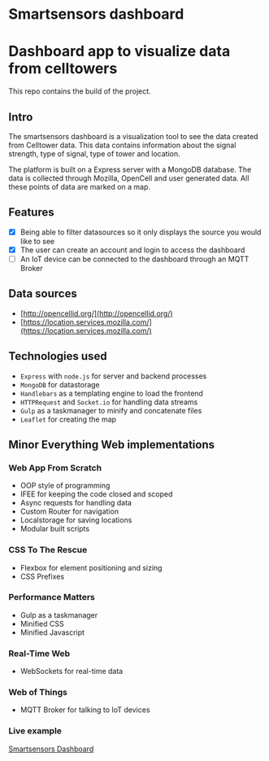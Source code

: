 # Smartsensors dashboard
# Dashboard app to visualize data from celltowers  
This repo contains the build of the project.

## Intro
The smartsensors dashboard is a visualization tool to see the data created from Celltower data. This data contains information about the signal strength, type of signal, type of tower and location.

The platform is built on a Express server with a MongoDB database. The data is collected through Mozilla, OpenCell and user generated data. All these points of data are marked on a map.

## Features
- [x] Being able to filter datasources so it only displays the source you would like to see
- [x] The user can create an account and login to access the dashboard
- [ ] An IoT device can be connected to the dashboard through an MQTT Broker

## Data sources
* [http://opencellid.org/](http://opencellid.org/)
* [https://location.services.mozilla.com/](https://location.services.mozilla.com/)

## Technologies used
* `Express` with `node.js` for server and backend processes
* `MongoDB` for datastorage
* `Handlebars` as a templating engine to load the frontend
* `HTTPRequest` and `Socket.io` for handling data streams
* `Gulp` as a taskmanager to minify and concatenate files
* `Leaflet` for creating the map

## Minor Everything Web implementations

### Web App From Scratch
* OOP style of programming
* IFEE for keeping the code closed and scoped
* Async requests for handling data
* Custom Router for navigation
* Localstorage for saving locations
* Modular built scripts

### CSS To The Rescue
* Flexbox for element positioning and sizing
* CSS Prefixes

### Performance Matters
* Gulp as a taskmanager
* Minified CSS
* Minified Javascript

### Real-Time Web
* WebSockets for real-time data

### Web of Things
* MQTT Broker for talking to IoT devices


### Live example
[Smartsensors Dashboard](http://dashboard.smartsensors.me)
